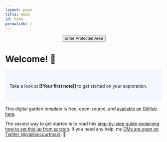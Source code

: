 ```yaml
---
layout: page
title: Home
id: home
permalink: /
---
```



<SCRIPT>
function passWord() {
var testV = 1;
var pass1 = prompt('Please Enter Your Password',' ');
while (testV < 3) {
if (!pass1)
history.go(-1);
if (pass1.toLowerCase() == "letmein") {
alert('You Got it Right!');
window.open('index');
break;
}
testV+=1;
var pass1 =
prompt('Access Denied - Password Incorrect, Please Try Again.','Password');
}
if (pass1.toLowerCase()!="password" & testV ==3)
history.go(-1);
return " ";
}
</SCRIPT>

<CENTER>
<FORM>
<input type="button" value="Enter Protected Area" onClick="passWord()">
</FORM>
</CENTER>

# Welcome! 🌱

<p style="padding: 3em 1em; background: #f5f7ff; border-radius: 4px;">
  Take a look at <span style="font-weight: bold">[[Your first note]]</span> to get started on your exploration.
</p>

This digital garden template is free, open-source, and [available on GitHub here](https://github.com/maximevaillancourt/digital-garden-jekyll-template).

The easiest way to get started is to read this [step-by-step guide explaining how to set this up from scratch](https://maximevaillancourt.com/blog/setting-up-your-own-digital-garden-with-jekyll). If you need any help, my [DMs are open on Twitter (@vaillancourtmax)](https://twitter.com/vaillancourtmax). 👋

<style>
  .wrapper {
    max-width: 46em;
  }
</style>
